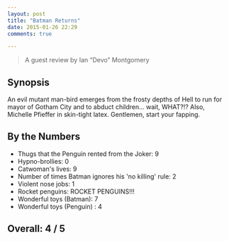 ```yaml
---
layout: post
title: "Batman Returns"
date: 2015-01-26 22:29
comments: true

---
```


> A guest review by Ian‭ “‬Devo‭” ‬Montgomery

## Synopsis

An evil mutant man-bird emerges from the frosty depths of Hell to run for mayor of Gotham City and to abduct children...‭ ‬wait,‭ ‬WHAT‭?!?
‬Also,‭ ‬Michelle Pfieffer in skin-tight latex.‭ ‬Gentlemen,‭ ‬start your fapping.

## By the Numbers

* Thugs that the Penguin rented from the Joker‭: 9
* Hypno-brollies‭: 0
* Catwoman's lives‭: ‬9
* Number of times Batman ignores his‭ '‬no killing‭' ‬rule‭: ‬2
* Violent nose jobs‭: ‬1
* Rocket penguins‭: ‬ROCKET PENGUINS‭!!!
* Wonderful toys‭ (‬Batman‭): ‬7
* Wonderful toys‭ (‬Penguin‭) ‬: ‬4

## Overall: 4 / 5
